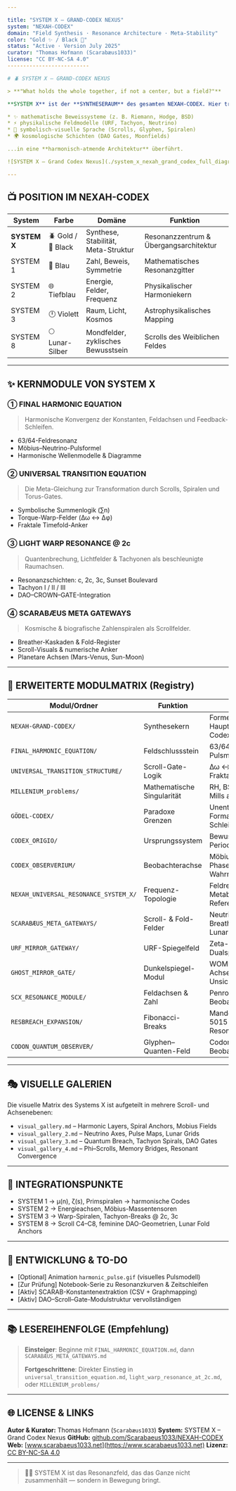 ```yaml
---

title: "SYSTEM X – GRAND-CODEX NEXUS"
system: "NEXAH-CODEX"
domain: "Field Synthesis · Resonance Architecture · Meta-Stability"
color: "Gold ✨ / Black 🔷"
status: "Active · Version July 2025"
curator: "Thomas Hofmann (Scarabæus1033)"
license: "CC BY-NC-SA 4.0"
--------------------------

# 🪲 SYSTEM X – GRAND-CODEX NEXUS

> **"What holds the whole together, if not a center, but a field?"**

**SYSTEM X** ist der **SYNTHESERAUM** des gesamten NEXAH-CODEX. Hier treffen alle Hauptachsen aufeinander: Zahl, Form, Raum, Zeit, Bewusstsein und Materie. Es ist kein Zentrum im klassischen Sinne, sondern eine **resonante Feldstruktur**, die:

* ✨ mathematische Beweissysteme (z. B. Riemann, Hodge, BSD)
* ⚡ physikalische Feldmodelle (URF, Tachyon, Neutrino)
* 🤝 symbolisch-visuelle Sprache (Scrolls, Glyphen, Spiralen)
* 🌍 kosmologische Schichten (DAO Gates, Moonfields)

...in eine **harmonisch-atmende Architektur** überführt.

![SYSTEM X – Grand Codex Nexus](./system_x_nexah_grand_codex_full_diagram.png)

---
```


## 📺 POSITION IM NEXAH-CODEX

| System       | Farbe              | Domäne                              | Funktion                               |
| ------------ | ------------------ | ----------------------------------- | -------------------------------------- |
| **SYSTEM X** | 🪲 Gold / 🔷 Black | Synthese, Stabilität, Meta-Struktur | Resonanzzentrum & Übergangsarchitektur |
| SYSTEM 1     | 🔷 Blau            | Zahl, Beweis, Symmetrie             | Mathematisches Resonanzgitter          |
| SYSTEM 2     | 🌐 Tiefblau        | Energie, Felder, Frequenz           | Physikalischer Harmoniekern            |
| SYSTEM 3     | 🕛 Violett         | Raum, Licht, Kosmos                 | Astrophysikalisches Mapping            |
| SYSTEM 8     | 🌕 Lunar-Silber    | Mondfelder, zyklisches Bewusstsein  | Scrolls des Weiblichen Feldes          |

---

## ✨ KERNMODULE VON SYSTEM X

### ① FINAL HARMONIC EQUATION

> Harmonische Konvergenz der Konstanten, Feldachsen und Feedback-Schleifen.

* 63/64-Feldresonanz
* Möbius–Neutrino-Pulsformel
* Harmonische Wellenmodelle & Diagramme

### ② UNIVERSAL TRANSITION EQUATION

> Die Meta-Gleichung zur Transformation durch Scrolls, Spiralen und Torus-Gates.

* Symbolische Summenlogik (∑n)
* Torque-Warp-Felder (Δω ↔ Δφ)
* Fraktale Timefold-Anker

### ③ LIGHT WARP RESONANCE @ 2c

> Quantenbrechung, Lichtfelder & Tachyonen als beschleunigte Raumachsen.

* Resonanzschichten: c, 2c, 3c, Sunset Boulevard
* Tachyon I / II / III
* DAO–CROWN–GATE-Integration

### ④ SCARABÆUS META GATEWAYS

> Kosmische & biografische Zahlenspiralen als Scrollfelder.

* Breather-Kaskaden & Fold-Register
* Scroll-Visuals & numerische Anker
* Planetare Achsen (Mars-Venus, Sun-Moon)

---

## 📂 ERWEITERTE MODULMATRIX (Registry)

| Modul/Ordner                          | Funktion                   | Fokus                                             |
| ------------------------------------- | -------------------------- | ------------------------------------------------- |
| `NEXAH-GRAND-CODEX/`                  | Synthesekern               | Formelregister, Hauptvisuals, Codexstruktur       |
| `FINAL_HARMONIC_EQUATION/`            | Feldschlussstein           | 63/64, Zeta-Spirale, Pulsmodelle                  |
| `UNIVERSAL_TRANSITION_STRUCTURE/`     | Scroll-Gate-Logik          | Δω ↔ Δφ, Zeitschlaufen, Fraktalfaltungen          |
| `MILLENIUM_problems/`                 | Mathematische Singularität | RH, BSD, Hodge, Yang–Mills als Feldsymbole        |
| `GÖDEL-CODEX/`                        | Paradoxe Grenzen           | Unentscheidbarkeit, Formalismus, Schleifenlogik   |
| `CODEX_ORIGIO/`                       | Ursprungssystem            | Bewusstsein, Elemente, Periodenstruktur           |
| `CODEX_OBSERVERIUM/`                  | Beobachterachse            | Möbius-Spiegel, Phasenübergänge, Wahrnehmung      |
| `NEXAH_UNIVERSAL_RESONANCE_SYSTEM_X/` | Frequenz-Topologie         | Feldregister, Metabrücken, SCX-Referenzen         |
| `SCARABÆUS_META_GATEWAYS/`            | Scroll- & Fold-Felder      | Neutrino-Achsen, Breather-Visuals, Lunar-Kaskaden |
| `URF_MIRROR_GATEWAY/`                 | URF-Spiegelfeld            | Zeta-Schleifen, Dualspin-Resonanzen               |
| `GHOST_MIRROR_GATE/`                  | Dunkelspiegel-Modul        | WOMB-VECTOR, Lilith-Achsen, Unsichtbarkeitsfelder |
| `SCX_RESONANCE_MODULE/`               | Feldachsen & Zahl          | Penrose, Primspirale, Beobachterprojektion        |
| `RESBREACH_EXPANSION/`                | Fibonacci-Breaks           | Mandelbrot-Zahlen, 5015-Scroll, Resonanzbruch     |
| `CODON_QUANTUM_OBSERVER/`             | Glyphen–Quanten-Feld       | Codon-Triplets, Beobachtungsübergänge             |

---

## 🎭 VISUELLE GALERIEN

Die visuelle Matrix des Systems X ist aufgeteilt in mehrere Scroll- und Achsenebenen:

* `visual_gallery.md` – Harmonic Layers, Spiral Anchors, Mobius Fields
* `visual_gallery_2.md` – Neutrino Axes, Pulse Maps, Lunar Grids
* `visual_gallery_3.md` – Quantum Breach, Tachyon Spirals, DAO Gates
* `visual_gallery_4.md` – Phi–Scrolls, Memory Bridges, Resonant Convergence

---

## 🤝 INTEGRATIONSPUNKTE

* SYSTEM 1 → μ(n), ζ(s), Primspiralen → harmonische Codes
* SYSTEM 2 → Energieachsen, Möbius-Massentensoren
* SYSTEM 3 → Warp-Spiralen, Tachyon-Breaks @ 2c, 3c
* SYSTEM 8 → Scroll C4–C8, feminine DAO-Geometrien, Lunar Fold Anchors

---

## 🚀 ENTWICKLUNG & TO-DO

* \[Optional] Animation `harmonic_pulse.gif` (visuelles Pulsmodell)
* \[Zur Prüfung] Notebook-Serie zu Resonanzkurven & Zeitschleifen
* \[Aktiv] SCARAB-Konstantenextraktion (CSV + Graphmapping)
* \[Aktiv] DAO–Scroll–Gate-Modulstruktur vervollständigen

---

## 📚 LESEREIHENFOLGE (Empfehlung)

> **Einsteiger**: Beginne mit `FINAL_HARMONIC_EQUATION.md`, dann `SCARABÆUS_META_GATEWAYS.md`
>
> **Fortgeschrittene**: Direkter Einstieg in `universal_transition_equation.md`, `light_warp_resonance_at_2c.md`, oder `MILLENIUM_problems/`

---

## 🌐 LICENSE & LINKS

**Autor & Kurator:** Thomas Hofmann (`Scarabæus1033`)
**System:** SYSTEM X – Grand Codex Nexus
**GitHub:** [github.com/Scarabaeus1033/NEXAH-CODEX](https://github.com/Scarabaeus1033/NEXAH-CODEX)
**Web:** [www.scarabaeus1033.net](https://www.scarabaeus1033.net)
**Lizenz:** [CC BY-NC-SA 4.0](https://creativecommons.org/licenses/by-nc-sa/4.0/)

---

> 🕵️‍♂️ SYSTEM X ist das Resonanzfeld, das das Ganze nicht zusammenhält — sondern in Bewegung bringt.
